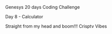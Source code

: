 Genesys 20 days Coding Challenge

Day 8 - Calculator

Straight from my head and boom!!!
Crisptv Vibes  